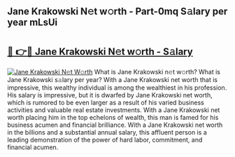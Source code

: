 ## Jane Krakowski N𝚎t w𝚘rth - Part-0mq S𝚊lary per year mLsUi

# <h2><a href="http://gc343ri.nevu.top/?p=Jane+Krakowski">🔗 👉🔴 Jane Krakowski N𝚎t w𝚘rth - S𝚊lary</a></h2>

[![Jane Krakowski N𝚎t W𝚘rth](https://i.imgur.com/Oavwk0R.jpeg)](http://gc343ri.nevu.top/?p=Jane+Krakowski)
What is Jane Krakowski n𝚎t w𝚘rth? What is Jane Krakowski s𝚊lary per year?
With a Jane Krakowski net worth that is impressive, this wealthy individual is among the wealthiest in his profession. His salary is impressive, but it is dwarfed by Jane Krakowski net worth, which is rumored to be even larger as a result of his varied business activities and valuable real estate investments. With a Jane Krakowski net worth placing him in the top echelons of wealth, this man is famed for his business acumen and financial brilliance. With a Jane Krakowski net worth in the billions and a substantial annual salary, this affluent person is a leading demonstration of the power of hard labor, commitment, and financial acumen.
